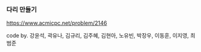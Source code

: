 ### 다리 만들기
https://www.acmicpc.net/problem/2146

code by. 강윤석, 곽유나, 김규리, 김주혜, 김현아, 노유빈, 박장우, 이동훈, 이지영, 최범준
